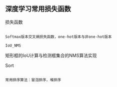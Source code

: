 深度学习常用损失函数
------------------

损失函数
~~~~~~~

Softmax版本交叉熵损失函数，one-hot版本与非one-hot版本

IoU_NMS
~~~~~~~

矩形框的IoU计算与检测框集合的NMS算法实现

Sort
~~~~

常用排序算法：冒泡排序，堆排序
   

